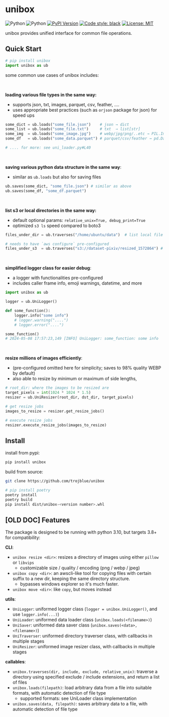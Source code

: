 # unibox

![Python](https://img.shields.io/badge/python-3.8-blue.svg)
![Python](https://img.shields.io/badge/python-3.10-blue.svg) 
[![PyPI Version](https://img.shields.io/pypi/v/unibox.svg)](https://pypi.python.org/pypi/unibox)
[![Code style: black](https://img.shields.io/badge/code%20style-black-000000.svg)](https://github.com/psf/black)
[![License: MIT](https://img.shields.io/badge/License-MIT-yellow.svg)](https://opensource.org/licenses/MIT)

unibox provides unified interface for common file operations.



## Quick Start

```python
# pip install unibox
import unibox as ub
```

some common use cases of unibox includes:

<br>

**loading various file types in the same way:**

- supports json, txt, images, parquet, csv, feather, ....
- uses appropriate best practices (such as `orjson` package for json) for speed ups

```python
some_dict = ub.loads("some_file.json")    # json → dict
some_list = ub.loads("some_file.txt")     # txt  → list[str]
some_img  = ub.loads("some_image.jpg")    # webp/jpg/png/..etc → PIL.Image
some_df   = ub.loads("some_data.parquet") # parquet/csv/feather → pd.Dataframe

# .... for more: see uni_loader.py#L40
```

<br>

**saving various python data structure in the same way**:

- similar as `ub.loads` but also for saving files

```python
ub.saves(some_dict, "some_file.json") # similar as above
ub.saves(some_df, "some_df.parquet")
```

<br>

**list s3 or local directories in the same way:**

- default optional params: `relative_unix=True, debug_print=True`
- optimized `s3 ls` speed compared to boto3 

```python
files_under_dir = ub.traverses("/home/ubuntu/data")  # list local file

# needs to have `aws configure` pre-configured
files_under_s3  = ub.traverses("s3://dataset-pixiv/resized_1572864") # list s3 files
```

<br>

**simplified logger class for easier debug**:

- a logger with functionalities pre-configured
- includes caller frame info, emoji warnings, datetime, and more

```python
import unibox as ub

logger = ub.UniLogger()

def some_function(): 
    logger.info("some info") 
    # logger.warning("....")
    # logger.error("....")

some_function()
# 2024-05-08 17:57:23,149 [INFO] UniLogger: some_function: some info
```

<br>

**resize millions of images efficiently**:

- (pre-configured omitted here for simplicity; saves to 98% quality WEBP by default)
- also able to resize by minimum or maximum of side lengths,

```python
# root_dir: where the images to be resized are
target_pixels = int(1024 * 1024 * 1.5)
resizer = ub.UniResizer(root_dir, dst_dir, target_pixels)

# get resize jobs
images_to_resize = resizer.get_resize_jobs()

# execute resize jobs
resizer.execute_resize_jobs(images_to_resize)
```



## Install

install from pypi:

```bash
pip install unibox
```

build from source:

```bash
git clone https://github.com/trojblue/unibox

# pip install poetry
poetry install
poetry build
pip install dist/unibox-<version number>.whl
```



## [OLD DOC] Features

The package is designed to be running with python 3.10, but targets 3.8+ for compatibility:


**CLI**:
- `unibox resize <dir>`: resizes a directory of images using either `pillow` or `libvips`
  - customizable size / quality / encoding (png / webp / jpeg)
- `unibox copy <dir>`: an awscli-like tool for copying files with certain suffix to a new dir, keeping the same directory structure. 
  - bypasses windows explorer so it's much faster.
- `unibox move <dir>`: like `copy`, but moves instead

**utils**:
- `UniLogger`: uniformed logger class (`logger = unibox.UniLogger()`, and use `logger.info(...)`)
- `UniLoader`: uniformed data loader class (`unibox.loads(<filename>)`)
- `UniSaver`: uniformed data saver class (`unibox.saves(<data>, <filename>)`)
- `UniTraverser`: uniformed directory traverser class, with callbacks in multiple stages
- `UniResizer`: uniformed image resizer class, with callbacks in multiple stages

**callables**:
- `unibox.traverses(dir, include, exclude, relative_unix)`: traverse a directory using specified exclude / include extensions, and return a list of files
- `unibox.loads(filepath)`: load arbitrary data from a file into suitable formats, with automatic detection of file type
  - supported formats: see UniLoader class implementation
- `unibox.saves(data, filepath)`: saves arbitrary data to a file, with automatic detection of file type

